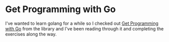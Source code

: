 # Get Programming with Go

I've wanted to learn golang for a while so I checked out [Get Programming with Go](https://www.manning.com/books/get-programming-with-go) from the library and I've been reading through it and completing the exercises along the way.
